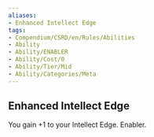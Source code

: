```yaml
---
aliases:
- Enhanced Intellect Edge
tags:
- Compendium/CSRD/en/Rules/Abilities
- Ability
- Ability/ENABLER
- Ability/Cost/0
- Ability/Tier/Mid
- Ability/Categories/Meta
---
```


  
## Enhanced Intellect Edge  
You gain +1 to your Intellect Edge. Enabler.
